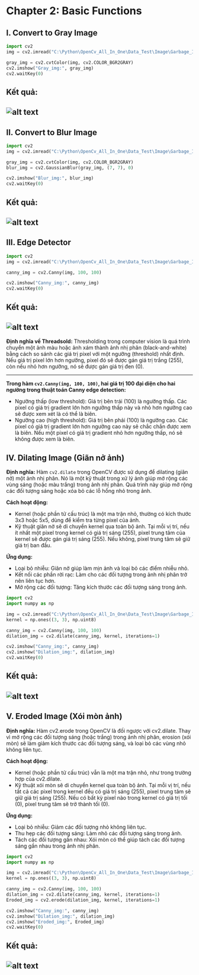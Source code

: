 # Chapter 2: Basic Functions 
## I. Convert to Gray Image
```Python
import cv2
img = cv2.imread("C:\Python\OpenCv_All_In_One\Data_Test\Image\Garbage_Img.png")

gray_img = cv2.cvtColor(img, cv2.COLOR_BGR2GRAY)
cv2.imshow("Gray_img:", gray_img)
cv2.waitKey(0)
```
Kết quả:
---
![alt text](image.png)
---

## II. Convert to Blur Image
```python
import cv2
img = cv2.imread("C:\Python\OpenCv_All_In_One\Data_Test\Image\Garbage_Img.png")

gray_img = cv2.cvtColor(img, cv2.COLOR_BGR2GRAY)
blur_img = cv2.GaussianBlur(gray_img, (7, 7), 0)

cv2.imshow("Blur_img:", blur_img)
cv2.waitKey(0)
```
Kết quả:
---
![alt text](image-1.png)
---

## III. Edge Detector
```python
import cv2
img = cv2.imread("C:\Python\OpenCv_All_In_One\Data_Test\Image\Garbage_Img.png")

canny_img = cv2.Canny(img, 100, 100) 

cv2.imshow("Canny_img:", canny_img)
cv2.waitKey(0)
```
Kết quả:
---
![alt text](image-2.png)
---

**Định nghĩa về Threadsold:** Thresholding trong computer vision là quá trình chuyển một ảnh màu hoặc ảnh xám thành ảnh nhị phân (black-and-white) bằng cách so sánh các giá trị pixel với một ngưỡng (threshold) nhất định. Nếu giá trị pixel lớn hơn ngưỡng, pixel đó sẽ được gán giá trị trắng (255), còn nếu nhỏ hơn ngưỡng, nó sẽ được gán giá trị đen (0).

---

**Trong hàm `cv2.Canny(img, 100, 100)`, hai giá trị 100 đại diện cho hai ngưỡng trong thuật toán Canny edge detection:** 
- Ngưỡng thấp (low threshold): Giá trị bên trái (100) là ngưỡng thấp. Các pixel có giá trị gradient lớn hơn ngưỡng thấp này và nhỏ hơn ngưỡng cao sẽ được xem xét là có thể là biên.
- Ngưỡng cao (high threshold): Giá trị bên phải (100) là ngưỡng cao. Các pixel có giá trị gradient lớn hơn ngưỡng cao này sẽ chắc chắn được xem là biên. Nếu một pixel có giá trị gradient nhỏ hơn ngưỡng thấp, nó sẽ không được xem là biên.


## IV. Dilating Image (Giãn nở ảnh)

**Định nghĩa:**
Hàm `cv2.dilate` trong OpenCV được sử dụng để dilating (giãn nở) một ảnh nhị phân. Nó là một kỹ thuật trong xử lý ảnh giúp mở rộng các vùng sáng (hoặc màu trắng) trong ảnh nhị phân. Quá trình này giúp mở rộng các đối tượng sáng hoặc xóa bỏ các lỗ hổng nhỏ trong ảnh.

**Cách hoạt động:**
- Kernel (hoặc phần tử cấu trúc) là một ma trận nhỏ, thường có kích thước 3x3 hoặc 5x5, dùng để kiểm tra từng pixel của ảnh.
- Kỹ thuật giãn nở sẽ di chuyển kernel qua toàn bộ ảnh. Tại mỗi vị trí, nếu ít nhất một pixel trong kernel có giá trị sáng (255), pixel trung tâm của kernel sẽ được gán giá trị sáng (255). Nếu không, pixel trung tâm sẽ giữ giá trị ban đầu.

**Ứng dụng:**
- Loại bỏ nhiễu: Giãn nở giúp làm mịn ảnh và loại bỏ các điểm nhiễu nhỏ.
- Kết nối các phần rời rạc: Làm cho các đối tượng trong ảnh nhị phân trở nên liên tục hơn.
- Mở rộng các đối tượng: Tăng kích thước các đối tượng sáng trong ảnh.
```python
import cv2
import numpy as np

img = cv2.imread("C:\Python\OpenCv_All_In_One\Data_Test\Image\Garbage_Img.png")
kernel = np.ones((3, 3), np.uint8)

canny_img = cv2.Canny(img, 100, 100)
dilation_img = cv2.dilate(canny_img, kernel, iterations=1)

cv2.imshow("Canny_img:", canny_img)
cv2.imshow("Dilation_img:", dilation_img)
cv2.waitKey(0)
```

Kết quả:
---
![alt text](image-3.png)
---

## V. Eroded Image (Xói mòn ảnh)
**Định nghĩa:**
Hàm cv2.erode trong OpenCV là đối ngược với cv2.dilate. Thay vì mở rộng các đối tượng sáng (hoặc trắng) trong ảnh nhị phân, erosion (xói mòn) sẽ làm giảm kích thước các đối tượng sáng, và loại bỏ các vùng nhỏ không liên tục.

**Cách hoạt động:**
- Kernel (hoặc phần tử cấu trúc) vẫn là một ma trận nhỏ, như trong trường hợp của cv2.dilate.
- Kỹ thuật xói mòn sẽ di chuyển kernel qua toàn bộ ảnh. Tại mỗi vị trí, nếu tất cả các pixel trong kernel đều có giá trị sáng (255), pixel trung tâm sẽ giữ giá trị sáng (255). Nếu có bất kỳ pixel nào trong kernel có giá trị tối (0), pixel trung tâm sẽ trở thành tối (0).

**Ứng dụng:**
- Loại bỏ nhiễu: Giảm các đối tượng nhỏ không liên tục.
- Thu hẹp các đối tượng sáng: Làm nhỏ các đối tượng sáng trong ảnh.
- Tách các đối tượng gần nhau: Xói mòn có thể giúp tách các đối tượng sáng gần nhau trong ảnh nhị phân.

```python
import cv2
import numpy as np

img = cv2.imread("C:\Python\OpenCv_All_In_One\Data_Test\Image\Garbage_Img.png")
kernel = np.ones((3, 3), np.uint8)

canny_img = cv2.Canny(img, 100, 100)
dilation_img = cv2.dilate(canny_img, kernel, iterations=1)
Eroded_img = cv2.erode(dilation_img, kernel, iterations=1)

cv2.imshow("Canny_img:", canny_img)
cv2.imshow("Dilation_img:", dilation_img)
cv2.imshow("Eroded_img:", Eroded_img)
cv2.waitKey(0)
```

Kết quả:
---
![alt text](image-4.png)
---